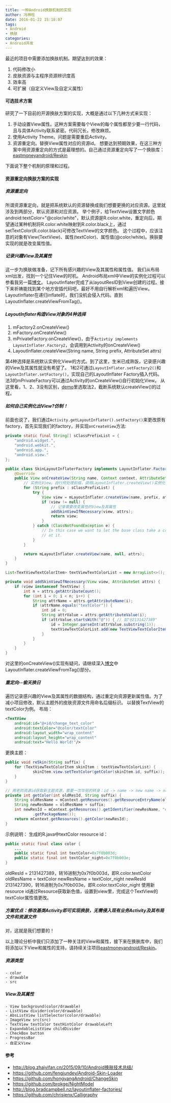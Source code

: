 ```yaml
---
title: 一种Android换肤机制的实现
author: 冯神柱
date: 2016-01-22 15:18:07
tags:
- Android
- 换肤
categories:
- Android开发
---
```

最近的项目中需要添加换肤机制。期望达到的效果：
1. 代码修改小
2. 皮肤资源与主程序资源辨识度高
3. 效率高
4. 可扩展（自定义View及自定义属性）

#### 可选技术方案
<!-- more -->
研究了一下目前的开源换肤方案的实现，大概是通过以下几种方式来实现：

1. 手动设置View属性。这种方案需要每个View的每个属性都至少要一行代码，且与具体Activity联系紧密。代码冗长，修改麻烦。   
2. 使用Activity Theme。问题是需要重启Activity。
3. 资源重定向。替换View属性对应的资源id。
想要达到预期效果，在这三种方案中用资源重定向的方式是最理想的。自己通过资源重定向写了一个换肤库：
[eastmoneyandroid/Reskin](https://github.com/eastmoneyandroid/Reskin)

下面说下整个机制的原理和过程。

#### 资源重定向换肤方案的实现
##### 资源重定向
所谓资源重定向，就是把系统默认的资源替换成我们想要更换的对应资源。这里就涉及到两部分，默认资源和对应资源。
举个例子，给TextView设置文字颜色android:textColor="@color/white"，默认资源是R.color.white，重定向后，期望通过某种机制将R.color.white映射到R.color.black上，通过setTextColor(R.color.black)可修改TextView的文字颜色。
这个过程中，应该注意的对象有View(TextView)、属性(textColor)、属性值(@color/white)。换肤要实现的就是改变属性值。

##### 记录兴趣View及其属性
这一步为换肤做准备，记下所有感兴趣的View及其属性和属性值。
我们从布局xml出发，找到一个记住View的时机。
Android布局xml中View的实例化过程可以参看我另一篇[博文](http://eastmoneyandroid.github.io/2016/01/21/android-view-instance/)。
LayoutInflater完成了从layoutResID到View创建的过程。接下来祈祷能找到某个地方安插代码吧，最好不用自行解析xml和遍历View。
LayoutInflater在递归inflate时，我们没机会侵入代码。直到LayoutInflater.createViewFromTag()。
##### LayoutInflater构造View对象的4种选择
 1. mFactory2.onCreateView()
 2. mFactory.onCreateView()
 3. mPrivateFactory.onCreateView()，由于`Activtiy implements LayoutInflater.Factory2`，会调用到Activity的onCreateView() 
 4. LayoutInflater.createView(String name, String prefix, AttributeSet attrs)

第4种选择是系统默认实例化View的方式。到了这里，生米已成熟饭，记录感兴趣的View及其属性就没有希望了。
1和2可通过`LayoutInflater.setFactory2()`和`LayoutInflater.setFactory()`，实现自己的LayoutInflater Factory插入代码。法3的mPrivateFactory可以通过Activity的onCreateView()自行初始化View。
从这里看，1、2、3没有区别，[demo](https://github.com/eastmoneyandroid/Reskin)里选取法2，截断系统默认createView()的过程。

##### 如何自己实例化出View?仿制！
前面也说了，我们通过`Activity.getLayoutInflater().setFactory()`来更改原有factory，首先实现我们的factory，并实现`onCreateView`方法:

```java
private static final String[] sClassPrefixList = {
    "android.widget.",
    "android.webkit.",
    "android.app.",
    "android.view."
};

public class SkinLayoutInflaterFactory implements LayoutInflater.Factory {
    @Override
    public View onCreateView(String name, Context context, AttributeSet attrs) {
        // 实例化View。自行预处理前缀，调用LayoutInflater.createView()实例化
        for (String prefix : sClassPrefixList) {
            try {
                View view = mLayoutInflater.createView(name, prefix, attrs);
                if (view != null) {
                    // 记录需要改变属性的View及其属性
                    addSkinViewIfNecessary(view, attrs);
                    return view;
                }
            } catch (ClassNotFoundException e) {
                // In this case we want to let the base class take a crack
                // at it.
            }
        }

        return mLayoutInflater.createView(name, null, attrs);
    }
}

List<TextViewTextColorItem> textViewTextColorList = new ArrayList<>();

private void addSkinViewIfNecessary(View view, AttributeSet attrs) {
    if (view instanceof TextView) {
        int n = attrs.getAttributeCount();
        for (int i = 0; i < n; i++) {
            String attrName = attrs.getAttributeName(i);         
            if (attrName.equals("textColor")) {
                int id = 0;
                String attrValue = attrs.getAttributeValue(i);
                if (attrValue.startsWith("@")) { // 如"@2131427389"
                    id = Integer.parseInt(attrValue.substring(1));
                    textViewTextColorList.add(new TextViewTextColorItem(view, id));
                }
            }
        }
    }
}
```
对这里的onCreateView()实现有疑问，请继续深入[博文](http://eastmoneyandroid.github.io/2016/01/21/android-view-instance/)中LayoutInflater.createViewFromTag()部分。

##### 重定向--偷天换日
遍历记录感兴趣的View及其属性的数据结构，通过重定向资源更新属性值。为了减小项目修改，默认主题外的皮肤资源文件用命名后缀标识。
以替换TextView的textColor为例。
布局：
```xml
<TextView
    android:id="@+id/change_text_color"
    android:textColor="@color/textColor"
    android:layout_width="wrap_content"
    android:layout_height="wrap_content"
    android:text="Hello World!"/>
```
更换主题：
```java
public void reSkin(String suffix) {
    for (TextViewTextColorItem skinItem : textViewTextColorList) {
            skinItem.view.setTextColor(getColor(skinItem.id, suffix));
    }
}

// 用老的资源id获取新主题资源，需要一次华丽的转身：id -> name -> new name -> new id
private int getColor(int oldResId, String suffix) {
    String oldResName = mContext.getResources().getResourceEntryName(oldResId);
    String newResName = oldResName + suffix;
    int newResId = mContext.getResources().getIdentifier(newResName, "color", mContext
            .getPackageName());
    return mContext.getResources().getColor(newResId);
}
```
示例说明：
生成的R.java中textColor resource id：
```java
public static final class color {
    ...
    public static final int textColor=0x7f0b003d;
    public static final int textColor_night=0x7f0b003e; 
}
```
oldResId = 2131427389，转16进制为0x7f0b003d，即R.color.textColor 
oldResName = textColor
newResName = textColor_night
newResId 2131427390，转16进制为0x7f0b003e，即R.color.textColor_night 
使用新resource id通过Resource获取新色值，设置到view里，完成这个TextView的textColor属性值更改。
##### 方案优点：修改基类Activity即可实现换肤，无需侵入现有业务Activity及其布局文件和资源文件
对，这就是我们想要的！

以上理论分析中我们只添加了一种关注的View和属性，接下来在换肤库中，我们将添加以下View和属性的支持，请持续关注项目[eastmoneyandroid/Reskin](https://github.com/eastmoneyandroid/Reskin)。
##### 资源类型
    - color
    - drawable
    - src
##### View及其属性
    - View background(color/drawable)
    - ListView divider(color/drawable)
    - AbsListView listSelector(color/drawable)
    - ImageView src(src)
    - TextView textColor textHintColor drawableLeft
    - ExpandableListView childDivider
    - CheckBox button
    - ProgressBar
    - 自定义View

#### 参考
- http://blog.zhaiyifan.cn/2015/09/10/Android换肤技术总结/
- https://github.com/fengjundev/Android-Skin-Loader
- https://github.com/hongyangAndroid/ChangeSkin 
- https://github.com/brokge/NightModel 
- http://blog.bradcampbell.nz/layoutinflater-factories/ 
- https://github.com/chrisjenx/Calligraphy